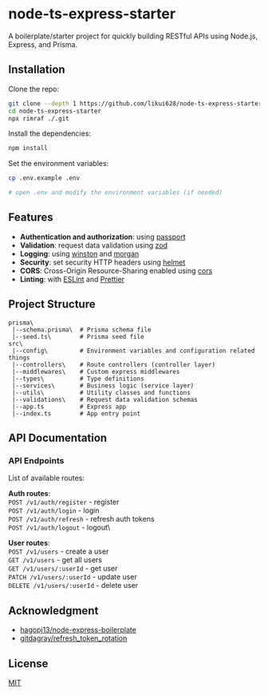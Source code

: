 # node-ts-express-starter

A boilerplate/starter project for quickly building RESTful APIs using Node.js, Express, and Prisma.

## Installation

Clone the repo:

```bash
git clone --depth 1 https://github.com/likui628/node-ts-express-starter.git
cd node-ts-express-starter
npx rimraf ./.git
```

Install the dependencies:

```bash
npm install
```

Set the environment variables:

```bash
cp .env.example .env

# open .env and modify the environment variables (if needed)
```

## Features

- **Authentication and authorization**: using [passport](http://www.passportjs.org)
- **Validation**: request data validation using [zod](https://zod.dev/)
- **Logging**: using [winston](https://github.com/winstonjs/winston) and [morgan](https://github.com/expressjs/morgan)
- **Security**: set security HTTP headers using [helmet](https://helmetjs.github.io)
- **CORS**: Cross-Origin Resource-Sharing enabled using [cors](https://github.com/expressjs/cors)
- **Linting**: with [ESLint](https://eslint.org) and [Prettier](https://prettier.io)

## Project Structure

```plaintext
prisma\
 |--schema.prisma\  # Prisma schema file
 |--seed.ts\        # Prisma seed file  
src\
 |--config\         # Environment variables and configuration related things
 |--controllers\    # Route controllers (controller layer)
 |--middlewares\    # Custom express middlewares
 |--types\          # Type definitions
 |--services\       # Business logic (service layer)
 |--utils\          # Utility classes and functions
 |--validations\    # Request data validation schemas
 |--app.ts          # Express app
 |--index.ts        # App entry point
```

## API Documentation

### API Endpoints

List of available routes:

**Auth routes**:\
`POST /v1/auth/register` - register\
`POST /v1/auth/login` - login\
`POST /v1/auth/refresh` - refresh auth tokens\
`POST /v1/auth/logout` - logout\

**User routes**:\
`POST /v1/users` - create a user\
`GET /v1/users` - get all users\
`GET /v1/users/:userId` - get user\
`PATCH /v1/users/:userId` - update user\
`DELETE /v1/users/:userId` - delete user

## Acknowledgment

- [hagopj13/node-express-boilerplate](https://github.com/hagopj13/node-express-boilerplate/)
- [gitdagray/refresh_token_rotation](https://github.com/gitdagray/refresh_token_rotation)

## License

[MIT](LICENSE)